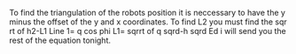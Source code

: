 To find the triangulation of the robots position it is neccessary to have the y minus the offset of the y and x coordinates.
To find L2 you must find the sqr rt of h2-L1
Line 1= q cos phi
L1= sqrrt of q sqrd-h sqrd
Ed i will send you the rest of the equation tonight.
